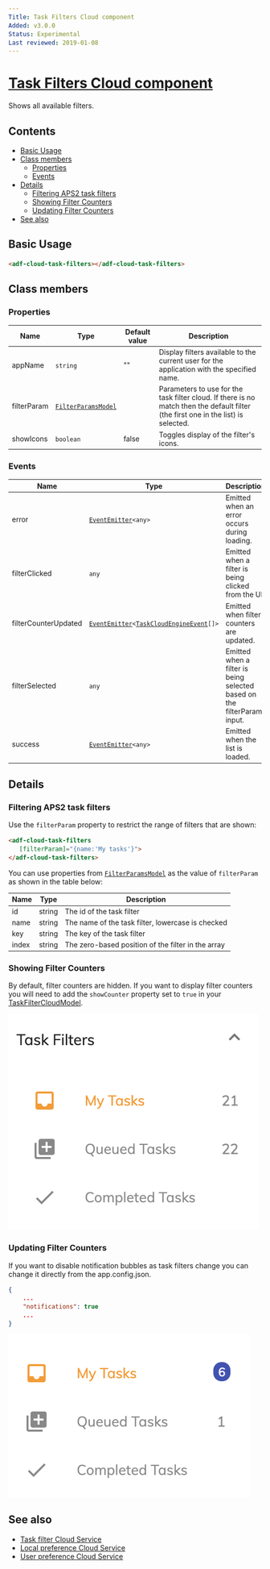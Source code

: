 ```yaml
---
Title: Task Filters Cloud component
Added: v3.0.0
Status: Experimental
Last reviewed: 2019-01-08
---
```


# [Task Filters Cloud component](../../../lib/process-services-cloud/src/lib/task/task-filters/components/task-filters-cloud.component.ts "Defined in task-filters-cloud.component.ts")

Shows all available filters.

## Contents

-   [Basic Usage](#basic-usage)
-   [Class members](#class-members)
    -   [Properties](#properties)
    -   [Events](#events)
-   [Details](#details)
    -   [Filtering APS2 task filters](#filtering-aps2-task-filters)
    -   [Showing Filter Counters](#showing-filter-counters)
    -   [Updating Filter Counters](#updating-filter-counters)
-   [See also](#see-also)

## Basic Usage

```html
<adf-cloud-task-filters></adf-cloud-task-filters>
```

## Class members

### Properties

| Name | Type | Default value | Description |
| ---- | ---- | ------------- | ----------- |
| appName | `string` | "" | Display filters available to the current user for the application with the specified name. |
| filterParam | [`FilterParamsModel`](../../../lib/process-services/src/lib/task-list/models/filter.model.ts) |  | Parameters to use for the task filter cloud. If there is no match then the default filter (the first one in the list) is selected. |
| showIcons | `boolean` | false | Toggles display of the filter's icons. |

### Events

| Name | Type | Description |
| ---- | ---- | ----------- |
| error | [`EventEmitter`](https://angular.io/api/core/EventEmitter)`<any>` | Emitted when an error occurs during loading. |
| filterClicked | `any` | Emitted when a filter is being clicked from the UI. |
| filterCounterUpdated | [`EventEmitter`](https://angular.io/api/core/EventEmitter)`<`[`TaskCloudEngineEvent`](../../../lib/process-services-cloud/src/lib/models/engine-event-cloud.model.ts)`[]>` | Emitted when filter counters are updated. |
| filterSelected | `any` | Emitted when a filter is being selected based on the filterParam input. |
| success | [`EventEmitter`](https://angular.io/api/core/EventEmitter)`<any>` | Emitted when the list is loaded. |

## Details

### Filtering APS2 task filters

Use the `filterParam` property to restrict the range of filters that are shown:

```html
<adf-cloud-task-filters
   [filterParam]="{name:'My tasks'}">
</adf-cloud-task-filters>
```

You can use properties from [`FilterParamsModel`](../../../lib/process-services/src/lib/task-list/models/filter.model.ts)
as the value of `filterParam` as shown in the table below:

| Name | Type | Description |
| ---- | ---- | ----------- |
| id | string | The id of the task filter |
| name | string | The name of the task filter, lowercase is checked |
| key | string | The key of the task filter |
| index | string | The zero-based position of the filter in the array |

### Showing Filter Counters

By default, filter counters are hidden. If you want to display filter counters you will need to add the `showCounter` property set to `true` in your [TaskFilterCloudModel](../../../lib/process-services-cloud/src/lib/task/task-filters/models/filter-cloud.model.ts). 

![](../../docassets/images/task-filter-counter.png)

### Updating Filter Counters

If you want to disable notification bubbles as task filters change you can change it directly  from the app.config.json.

```json
{
    ...
    "notifications": true
    ...
}
```

![](../../docassets/images/update-filter-bubble.png)

## See also

-   [Task filter Cloud Service](../services/task-filter-cloud.service.md)
-   [Local preference Cloud Service](../services/local-preference-cloud.service.md)
-   [User preference Cloud Service](../services/user-preference-cloud.service.md)
